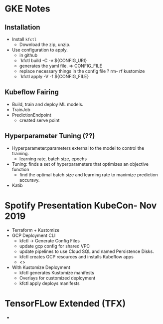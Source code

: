 # GKE Notes

 ## Installation
 - Install `kfctl`
	- Download the zip, unzip.
 - Use configuration to apply.
	- in github
	- `kfctl build -C -v ${CONFIG_URI}
	- generates the yaml file. => CONFIG_FILE
	- replace necessary things in the config file
	? rm- rf kustomize
	- `kfctl apply -V -f ${CONFIG_FILE}


 ## Kubeflow Fairing
 - Build, train and deploy ML models.
 - TrainJob
 - PredictionEndpoint
	- created serve point


 ## Hyperparameter Tuning (??)
 - Hyperparameter:parameters external to the model to control the training.
	- learning rate, batch size, epochs
 - Tuning: finds a set of hyperparameters that optimizes an objective function
	- find the optimal batch size and learning rate to maximize prediction accuravy.
 - Katib


# Spotify Presentation KubeCon- Nov 2019
- Terraform + Kustomize
- GCP Deployment CLI
	- kfctl -> Generate Config Files
	- update gcp config for shared VPC
	- update pipelines to use Cloud SQL and named Persistence Disks.
	- kfctl creates GCP resources and installs Kubeflow apps
	- <<add context in the terminal>>
- With Kustomize Deployment
	- kfctl generates Kustomize manifests
	- Overlays for customized deployment
	- kfctl apply deploys manifests

# TensorFLow Extended (TFX)
- 
